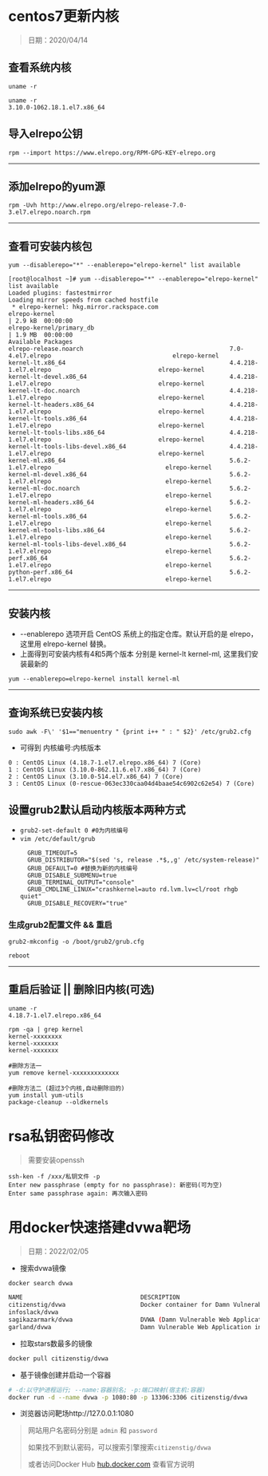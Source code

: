 # centos7更新内核

> 日期：2020/04/14

## 查看系统内核

`uname -r`
```
uname -r
3.10.0-1062.18.1.el7.x86_64
```
## 导入elrepo公钥

`rpm --import https://www.elrepo.org/RPM-GPG-KEY-elrepo.org`

---

## 添加elrepo的yum源
`rpm -Uvh http://www.elrepo.org/elrepo-release-7.0-3.el7.elrepo.noarch.rpm`

---

## 查看可安装内核包
`yum --disablerepo="*" --enablerepo="elrepo-kernel" list available`

```
[root@localhost ~]# yum --disablerepo="*" --enablerepo="elrepo-kernel" list available
Loaded plugins: fastestmirror
Loading mirror speeds from cached hostfile
 * elrepo-kernel: hkg.mirror.rackspace.com
elrepo-kernel                                                                                         | 2.9 kB  00:00:00     
elrepo-kernel/primary_db                                                                              | 1.9 MB  00:00:00     
Available Packages
elrepo-release.noarch                                         7.0-4.el7.elrepo                                  elrepo-kernel
kernel-lt.x86_64                                              4.4.218-1.el7.elrepo                              elrepo-kernel
kernel-lt-devel.x86_64                                        4.4.218-1.el7.elrepo                              elrepo-kernel
kernel-lt-doc.noarch                                          4.4.218-1.el7.elrepo                              elrepo-kernel
kernel-lt-headers.x86_64                                      4.4.218-1.el7.elrepo                              elrepo-kernel
kernel-lt-tools.x86_64                                        4.4.218-1.el7.elrepo                              elrepo-kernel
kernel-lt-tools-libs.x86_64                                   4.4.218-1.el7.elrepo                              elrepo-kernel
kernel-lt-tools-libs-devel.x86_64                             4.4.218-1.el7.elrepo                              elrepo-kernel
kernel-ml.x86_64                                              5.6.2-1.el7.elrepo                                elrepo-kernel
kernel-ml-devel.x86_64                                        5.6.2-1.el7.elrepo                                elrepo-kernel
kernel-ml-doc.noarch                                          5.6.2-1.el7.elrepo                                elrepo-kernel
kernel-ml-headers.x86_64                                      5.6.2-1.el7.elrepo                                elrepo-kernel
kernel-ml-tools.x86_64                                        5.6.2-1.el7.elrepo                                elrepo-kernel
kernel-ml-tools-libs.x86_64                                   5.6.2-1.el7.elrepo                                elrepo-kernel
kernel-ml-tools-libs-devel.x86_64                             5.6.2-1.el7.elrepo                                elrepo-kernel
perf.x86_64                                                   5.6.2-1.el7.elrepo                                elrepo-kernel
python-perf.x86_64                                            5.6.2-1.el7.elrepo                                elrepo-kernel

```
---

## 安装内核
- --enablerepo 选项开启 CentOS 系统上的指定仓库。默认开启的是 elrepo，这里用 elrepo-kernel 替换。
- 上面得到可安装内核有4和5两个版本 分别是 kernel-lt kernel-ml, 这里我们安装最新的

`yum --enablerepo=elrepo-kernel install kernel-ml`

---

## 查询系统已安装内核
`sudo awk -F\' '$1=="menuentry " {print i++ " : " $2}' /etc/grub2.cfg`

- 可得到 内核编号:内核版本

```
0 : CentOS Linux (4.18.7-1.el7.elrepo.x86_64) 7 (Core)
1 : CentOS Linux (3.10.0-862.11.6.el7.x86_64) 7 (Core)
2 : CentOS Linux (3.10.0-514.el7.x86_64) 7 (Core)
3 : CentOS Linux (0-rescue-063ec330caa04d4baae54c6902c62e54) 7 (Core)
```

## 设置grub2默认启动内核版本两种方式
- `grub2-set-default 0 #0为内核编号`
- `vim /etc/default/grub`
  ```
    GRUB_TIMEOUT=5
    GRUB_DISTRIBUTOR="$(sed 's, release .*$,,g' /etc/system-release)"
    GRUB_DEFAULT=0 #替换为新的内核编号
    GRUB_DISABLE_SUBMENU=true
    GRUB_TERMINAL_OUTPUT="console"
    GRUB_CMDLINE_LINUX="crashkernel=auto rd.lvm.lv=cl/root rhgb quiet"
    GRUB_DISABLE_RECOVERY="true"
  ```

### 生成grub2配置文件 && 重启
`grub2-mkconfig -o /boot/grub2/grub.cfg`

`reboot`

---

## 重启后验证 || 删除旧内核(可选)
```
uname -r
4.18.7-1.el7.elrepo.x86_64
```

```
rpm -qa | grep kernel
kernel-xxxxxxxx
kernel-xxxxxxx
kernel-xxxxxxx

#删除方法一
yum remove kernel-xxxxxxxxxxxxx

#删除方法二 (超过3个内核,自动删除旧的)
yum install yum-utils
package-cleanup --oldkernels
```


# rsa私钥密码修改

> 需要安装openssh

```
ssh-ken -f /xxx/私钥文件 -p
Enter new passphrase (empty for no passphrase): 新密码(可为空)
Enter same passphrase again: 再次输入密码
```




# 用docker快速搭建dvwa靶场

> 日期：2022/02/05

- 搜索dvwa镜像

```bash
docker search dvwa
```

```bash
NAME                                 DESCRIPTION                                     STARS     OFFICIAL   AUTOMATED
citizenstig/dvwa                     Docker container for Damn Vulnerable Web App…   68                   [OK]
infoslack/dvwa                                                                       11                   [OK]
sagikazarmark/dvwa                   DVWA (Damn Vulnerable Web Application) Docke…   9                    [OK]
garland/dvwa                         Damn Vulnerable Web Application in a Docker …   7                    [OK]
```

- 拉取stars数最多的镜像

```bash
docker pull citizenstig/dvwa
```

- 基于镜像创建并启动一个容器

```bash
# -d:以守护进程运行; --name:容器别名; -p:端口映射(宿主机:容器)
docker run -d --name dvwa -p 1080:80 -p 13306:3306 citizenstig/dvwa
```

- 浏览器访问靶场http://127.0.0.1:1080

> 网站用户名密码分别是 `admin` 和 `password`
> 
> 如果找不到默认密码，可以搜索引擎搜索`citizenstig/dvwa`
> 
> 或者访问Docker Hub [hub.docker.com](https://hub.docker.com/search?q=citizenstig%2Fdvwa&type=image) 查看官方说明 



